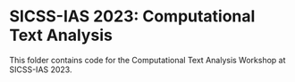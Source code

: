 # SICSS-IAS 2023: Computational Text Analysis

This folder contains code for the Computational Text Analysis Workshop at SICSS-IAS 2023.
